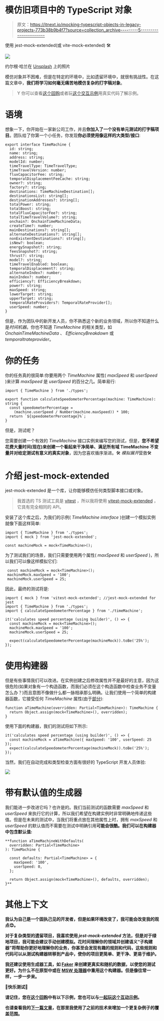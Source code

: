 # 模仿旧项目中的 TypeScript 对象

> 原文：<https://itnext.io/mocking-typescript-objects-in-legacy-projects-773b38b9b4f7?source=collection_archive---------5----------------------->

使用 jest-mock-extended(或 vite-mock-extended) 🛠

![](img/2a661c118437e0d2c84ea618b3724d74.png)

约尔根·哈兰在 [Unsplash](https://unsplash.com?utm_source=medium&utm_medium=referral) 上的照片

模仿对象并不困难，但是在特定的环境中，比如遗留环境中，就很有挑战性。在这篇文章中，**我们将学习如何毫无痛苦地模仿复杂的打字稿对象**。

> Y 你可以查看[这个回购](https://github.com/agualis/mock-extended-demo)或者玩[这个交互示例](https://stackblitz.com/github/agualis/mock-extended-demo/tree/main?file=src%2Fpool.spec.ts)用真实代码了解示例。

# 语境

想象一下，你开始在一家新公司工作，并且**你加入了一个没有单元测试的打字稿项目**。团队给了你第一个小任务，你发现**你必须使用像这样的大类型/接口**:

```
export interface TimeMachine {
  id: string;
  name: string;
  address: string;
  modelId: number;
  timeTravelType: TimeTravelType;
  timeTravelVersion: number;
  fluxCapacitorFee: string;
  temporalDisplacementFeeCache: string;
  owner?: string;
  factory?: string;
  destinations: TimeMachineDestination[];
  destinationsList: string[];
  destinationAddresses?: string[];
  totalPower: string;
  totalBoost: string;
  totalFluxCapacitorFee?: string;
  totalTimeTravelVolume?: string;
  onchain?: OnchainTimeMachineData;
  createTime?: number;
  mainDestinations?: string[];
  alternateDestinations?: string[];
  nonExistentDestinations?: string[];
  isNew?: boolean;
  energySnapshot?: string;
  feesSnapshot?: string;
  thrust?: string;
  model?: string;
  timeTravelEnabled: boolean;
  temporalDisplacement?: string;
  alternateIndex?: number;
  mainIndex?: number;
  efficiency?: EfficiencyBreakdown;
  power?: string;
  maxSpeed: string;
  lowerTarget: string;
  upperTarget: string;
  temporalRateProviders?: TemporalRateProvider[];
  userSpeed: number;
}
```

但是，作为团队中的新开发人员，你不熟悉这个新的业务领域，所以你不知道什么是*时间机器*。你也不知道 *TimeMachine* 的相关类型，如 *OnchainTimeMachineData* 、 *EfficiencyBreakdown* 或*temporaltrateprovider*。

# 你的任务

你的任务真的很简单:你要用两个 *TimeMachine* 属性( *maxSpeed* 和 *userSpeed* )来计算 *maxSpeed* 是 *userSpeed* 的百分之几。简单易行:

```
import { TimeMachine } from './types';

export function calculateSpeedometerPercentage(machine: TimeMachine): string {
  const speedometerPercentage =
    (machine.userSpeed / Number(machine.maxSpeed)) * 100;
  return `${speedometerPercentage}%`;
}
```

但是，测试呢？

您需要创建一个有效的 *TimeMachine* 接口实例来编写您的测试，但是，**您不希望花费大量时间(现在)来创建一个看起来干净简单、满足所有域 TimeMachine 不变量并对给定测试有意义的真实对象**，因为您喜欢循序渐进。🛠 *模拟展开*营救🛠

# 介绍 jest-mock-extended

jest-mock-extended 是一个库，让你能够模仿任何类型脚本接口或对象。

> 我首选的 TS 测试工具是 [vitest](https://vitest.dev/) ，所以我将使用 [vitest-mock-extended](https://www.npmjs.com/package/vitest-mock-extended) ，它具有完全相同的 API。

安装了这个库之后，为我们的示例( *TimeMachine interface* )创建一个模拟实例就像下面这样简单:

```
import { TimeMachine } from './types';
import { mock } from 'jest-mock-extended';

const machineMock = mock<TimeMachine>();
```

为了测试我们的场景，我们只需要使用两个属性( *maxSpeed* 和 *userSpeed* )，所以我们可以像这样模拟它们:

```
 const machineMock = mock<TimeMachine>();
 machineMock.maxSpeed = '100';
 machineMock.userSpeed = 25;
```

因此，最终的测试将是:

```
import { mock } from 'vitest-mock-extended'; //jest-mock-extended for jest
import { TimeMachine } from './types';
import { calculateSpeedometerPercentage } from './timeMachine';

it('calculates speed percentage (using builder)', () => {
  const machineMock = mock<TimeMachine>();
  machineMock.maxSpeed = '100';
  machineMock.userSpeed = 25;

  expect(calculateSpeedometerPercentage(machineMock)).toBe('25%');
});
```

# 使用构建器

但是有些事情我们可以改进。在实例创建之后修改属性并不是最好的主意，因为这很危险(如果对象有一个构造函数，而我们必须在这个构造函数中检查业务不变量怎么办？)而且意图不像做什么都一脉相承那么明确。让我们使用一个简单的构建器函数，它接受任何 *TimeMachine* 属性(由于[部分](https://www.typescriptlang.org/docs/handbook/utility-types.html#partialtype)):

```
function aTimeMachine(overridden: Partial<TimeMachine>): TimeMachine {
  return Object.assign(mock<TimeMachine>(), overridden);
}
```

使用下面的构建器，我们的测试将如下所示:

```
it('calculates speed percentage (using builder)', () => {
  const machineMock = aTimeMachine({ maxSpeed: '100', userSpeed: 25 });
  expect(calculateSpeedometerPercentage(machineMock)).toBe('25%');
});
```

当然，我们在自动完成和类型检查方面有很好的 TypeScript 开发人员体验:

![](img/b76afb3b5034d145488fc93dbb4ecc96.png)

# 带有默认值的生成器

我们能进一步改进它吗？也许是的。我们当前测试的函数需要 *maxSpeed* 和 *userSpeed* 来执行它的计算，所以我们希望在构建实例时非常明确地传递这些值。但是在未来的测试中，当我们将重点放在其他属性上时，拥有 *maxSpeed* 和 *userSpeed* 的默认值而不需要在测试中明确引用**可能会很酷。**我们可以在构建器中包含默认值**:**

```
**function aTimeMachineWithDefaults(
  overridden: Partial<TimeMachine>
): TimeMachine {

  const defaults: Partial<TimeMachine> = {
    maxSpeed: '100',
    userSpeed: 0,
  };

  return Object.assign(mock<TimeMachine>(), defaults, overridden);
}**
```

# **其他上下文**

**我认为自己是一个固执己见的开发者，但是如果环境改变了，我可能会改变我的观点😊。**

**对于复杂类型的遗留项目，我喜欢使用 *jest-mock-extended* 方法，但是对于绿地项目，我可能会建议手动创建模拟。花时间理解你的领域并创建语义“子构建器”将帮助你更好地理解你的业务，你甚至会发现有趣的规则和代码，这些规则和代码可以从测试构建器转移到产品中，使你的项目更简单、更干净、更易于维护。**

**我还建议使用生成器工具，如 [Faker](https://fakerjs.dev/) 来创建更真实和随机的数据，以使您的测试更好。为什么不在原型中或在 [MSW 处理器](https://mswjs.io/)中重用这个构建器。但是像往常一样，一步一步来。**

**🚀**快乐测试**🚀**

**请记住，您在[这个回购](https://github.com/agualis/mock-extended-demo)中有以下示例，您也可以与[一起玩这个互动示例](https://stackblitz.com/github/agualis/mock-extended-demo/tree/main?file=src%2FtimeMachine.spec.ts)。**

**也请查看我的[下一篇文章](/driving-your-testing-efforts-with-code-coverage-tools-616eadc7c2ca)，在那里我使用了之前的技术来增加一个更复杂例子的覆盖范围。**